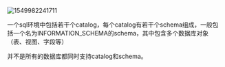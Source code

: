 

![1549982241711](G:\TLX\Documents\MarkDown\blog\java\Hibernate\image\catalog.png)

一个sql环境中包括若干个catalog，每个catalog有若干个schema组成，一般包括一个名为INFORMATION_SCHEMA的schema，其中包含多个数据库对象（表、视图、字段等）

并不是所有的数据库都同时支持catalog和schema。

